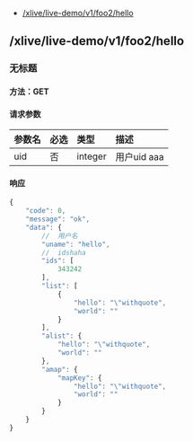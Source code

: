 <!-- package=live.livedemo.v1 -->
- [/xlive/live-demo/v1/foo2/hello](#xlivelive-demov1foo2hello) 

## /xlive/live-demo/v1/foo2/hello
### 无标题

#### 方法：GET

#### 请求参数

|参数名|必选|类型|描述|
|:---|:---|:---|:---|
|uid|否|integer| 用户uid aaa|

#### 响应

```javascript
{
    "code": 0,
    "message": "ok",
    "data": {
        //  用户名
        "uname": "hello",
        //  idshaha
        "ids": [
            343242
        ],
        "list": [
            {
                "hello": "\"withquote",
                "world": ""
            }
        ],
        "alist": {
            "hello": "\"withquote",
            "world": ""
        },
        "amap": {
            "mapKey": {
                "hello": "\"withquote",
                "world": ""
            }
        }
    }
}
```

